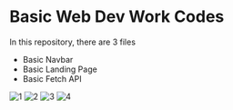 # Basic Web Dev Work Codes
In this repository, there are 3 files
- Basic Navbar
- Basic Landing Page
- Basic Fetch API

![1](https://github.com/user-attachments/assets/ec89df8e-149b-4250-b042-e18ebdd23afd)
![2](https://github.com/user-attachments/assets/ac5e52c4-222f-4de0-ae28-50e7b38d0574)
![3](https://github.com/user-attachments/assets/b6e8cdee-f30c-4f0e-98f1-d72324c027df)
![4](https://github.com/user-attachments/assets/7cf63fa8-e4ea-4377-b3f0-8a12fc23c0f9)
